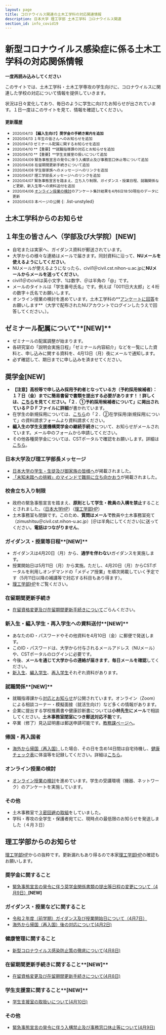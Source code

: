 ```yaml
---
layout: page
title: コロナウイルス関連の土木工学科の対応関連情報
description: 日本大学 理工学部 土木工学科 コロナウイルス関連
section_id: info_covid19
---
```

# 新型コロナウイルス感染症に係る土木工学科の対応関係情報

**一度再読み込みしてください**

このサイトでは、土木工学科・土木工学専攻の学生向けに、コロナウイルスに関連した学校の対応について情報を提供していきます。

状況は日々変化しており、毎日のように学生に向けたお知らせが出されています。１日一度はこのサイトを見て、情報を確認してください。

#### 更新履歴
* <span style="font-size: 85%">2020/04/13 **【編入生向け】奨学金の手続き案内を追加**</span>
* <span style="font-size: 85%">2020/04/13 １年生の皆さんへのお知らせを追加</span>
* <span style="font-size: 85%">2020/04/13 ゼミナール配属に関するお知らせを追加</span>
* <span style="font-size: 85%">2020/04/10 **【重要】**就職指導課の対応とお知らせを追加</span>
* <span style="font-size: 85%">2020/04/10 **【重要】**学生支援室の扱いについて追加</span>
* <span style="font-size: 85%">2020/04/09 緊急事態宣言の発令に伴う入構禁止及び事務窓口休止等について追加</span>
* <span style="font-size: 85%">2020/04/08 在留期間更新手続きについて追加</span>
* <span style="font-size: 85%">2020/04/08 学生御家族へのメッセージへのリンクを追加</span>
* <span style="font-size: 85%">2020/04/07 理工学部長メッセージへのリンクを追加</span>
* <span style="font-size: 85%">2020/04/07 緊急事態宣言を踏まえ、立ち入り制限、ガイダンス・授業日程、就職関係など更新、新入生等への資料送付を追加</span>
* <span style="font-size: 85%">2020/04/06 [オンライン授業の検討](online_lecture)のアンケート集計結果を4月6日18:50現在のデータに更新</span>
* <span style="font-size: 85%">2020/04/03 本ページの公開</span>
{: .list-unstyled}


## 土木工学科からのお知らせ

## １年生の皆さんへ（学部及び大学院）**[NEW]**
* 自宅または実家へ、ガイダンス資料が郵送されています。
* 大学からの様々な連絡はメールで届きます。同封資料に沿って、**NUメールを使えるようにしてください**。
* NUメールが使えるようになったら、civil1＠civil.cst.nihon-u.ac.jpに**NUメールからメールを送ってください**。
* civil1＠のcivilは英小文字、1は数字、＠は半角の「@」です。
* メールのタイトルは「学生番号氏名」です。例えば「0011日大太郎」と４桁の数字＋氏名でお願いします。
* オンライン授業の検討を進めています。土木工学科の**[アンケートに回答](https://forms.gle/o6hnYrqbjAdH5zUn6)をお願いします**（大学で配布されたNUアカウントでログインしたうえで回答してください。）。

## ゼミナール配属について**[NEW]**
* ゼミナールの配属調整が始まります。
* 各研究室の「説明会実施日程」「ゼミナール内容紹介」などを一覧にした資料と、申し込みに関する資料を、4月13日（月）夜にメールで通知します。
* 必ず確認して、期日までに申し込みを済ませてください。

## **奨学金[NEW]**
* **【注意】**高校等で申し込み採用予約者となっている方（**予約採用候補者**）：**１７日（金）までに簡易書留で書類を提出する必要**があります！！詳しくは、[こちら][shougakukin]を見てください。「２．①予約採用候補者について」に掲出されている**ＰＤＦファイルに詳細**が書かれています。
* 在学生の新規採用については、[こちら][shougakukin]の「２．②在学採用(新規採用)について」の資料請求フォームより資料請求ください。
* **編入生の学生支援機構奨学金の継続手続き**について、お知らせがメールされています。メール中のフォームから申請してください。
* その他各種奨学金については、CSTポータルで確認をお願いします。詳細は[こちら][shougakukin]。

### 日本大学及び理工学部長メッセージ
* [日本大学の学生・生徒及び御家族の皆様へ](http://www.nihon-u.ac.jp/information/2020/04/11866/)が掲載されました。
* [「未知未踏への挑戦」のマインドで難局に立ち向かおう](https://www.cst.nihon-u.ac.jp/news/detail/20200407_570.html)が掲載されました。

### 校舎立ち入り制限
* 政府の緊急事態宣言を踏まえ、**原則として学生・教員の入構を禁止**することとされました。（[日本大学HP](http://www.nihon-u.ac.jp/information/2020/04/11865/)）（[理工学部HP](https://www.cst.nihon-u.ac.jp/news/detail/20200409_573.html)）
* 土木事務室も閉鎖です。このため、**質問はメールで**教員や土木事務室宛て（zimushitsu＠civil.cst.nihon-u.ac.jp）[＠は半角にしてください]に送ってください。**電話はつながりません**。

### ガイダンス・授業等日程**[NEW]**
* ガイダンスは4月20日（月）から、**通学を伴わない**ガイダンスを実施します。
* 授業開始日は5月11日（月）から実施。ただし、4月20日（月）からCSTポータルを利用しオンデマンドの「メディア授業」を順次掲載していく予定です（5月11日以降の補講等で対応する科目もあり得ます）。
* [理工学部HP][0407guidance]をご覧ください。

### 在留期間更新手続き
* [在留資格変更及び在留期間更新手続きについて][visaupdate]ごらんください。

### 新入生・編入学生・再入学生への資料送付**[NEW]**
* あなたのID・パスワードやその他資料を4月10日（金）に郵便で発送します。
* このID・パスワードは、大学から付与されるメールアドレス（NUメール）や、CSTポータルのログインに必要です。
* 今後、**メールを通じて大学からの連絡が届きます**。**毎日メールを確認**してください。
* [新入生][shinnyuusei]、[編入学生][hennyuusei]、[再入学生][sainyuugaku]それぞれ資料があります。

### 就職関係**[NEW]**
* 就職指導課から[対応とお知らせ](https://www.cst.nihon-u.ac.jp/news/detail/20200410_576.html)が公開されています。オンライン（Zoom）による相談コーナー・模擬面接（就活生向け）など多くの情報があります。
* 企業に提出する学校推薦書や健康診断書については**小林先生にメール**で相談してください。**土木事務室閉室につき郵送対応不能**です。
* 卒業（修了）見込証明書は郵送申請可能です。[教務課ページへ][kyoumu]。

### 帰国・再入国者
* [海外から帰国（再入国）][backtojapan]した場合、その日を含め14日間は自宅待機し、[健康チェック表][healthcheck]に体温等を記録してください。詳細は[こちら][backtojapan]。

### オンライン授業の検討
* [オンライン授業の検討](online_lecture)を進めています。学生の受講環境（機器、ネットワーク）のアンケートを実施しています。

### その他
* 土木事務室で[３密回避の取組](3mitu_taisaku)をしていました。
* 学科・専攻の全学生・保護者宛てに、現時点の最低限のお知らせを発送しました（４月３日）

## 理工学部からのお知らせ

[理工学部HP][csthp]からの抜粋です。更新漏れもあり得るので本家[理工学部HP][csthp]の確認もお願いします。

### 奨学金に関すること
* [緊急事態宣言の発令に伴う奨学金関係書類の提出等日程の変更について（4月9日）][shougakukin]**[NEW]**

### ガイダンス・授業などに関すること
* [令和２年度（前学期）ガイダンス及び授業開始日について（4月7日）][0407guidance]
* [海外から帰国（再入国）後の対応について(4月2日)][backtojapan]

### 健康管理に関すること
* [新型コロナウイルス感染防止策の徹底について(4月8日)][infection_prevention]

### 在留期間更新手続きに関すること**[NEW]**
* [在留資格変更及び在留期間更新手続きについて(4月8日)][visaupdate]

### 学生支援室に関すること**[NEW]**
* [学生支援室の取扱いについて(4月10日)](https://www.cst.nihon-u.ac.jp/news/detail/20200410_575.html)

### その他
* [緊急事態宣言の発令に伴う入構禁止及び事務窓口休止等について(4月9日)](https://www.cst.nihon-u.ac.jp/news/detail/20200409_573.html)


[csthp]: https://www.cst.nihon-u.ac.jp/info_covid19/
[0407guidance]: https://www.cst.nihon-u.ac.jp/news/detail/20200407_569.html
[shinnyuusei]: https://www.cst.nihon-u.ac.jp/info_covid19/pdf/20200407_01.pdf
[hennyuusei]: https://www.cst.nihon-u.ac.jp/info_covid19/pdf/20200407_02.pdf
[sainyuugaku]: https://www.cst.nihon-u.ac.jp/info_covid19/pdf/20200407_03.pdf
[nyukoseigen]: https://www.cst.nihon-u.ac.jp/news/detail/20200331_562.html
[nyukokinshi]: https://www.cst.nihon-u.ac.jp/news/detail/20200331_561.html
[backtojapan]: https://www.cst.nihon-u.ac.jp/news/detail/20200402_566.html
[healthcheck]: https://www.cst.nihon-u.ac.jp/info_covid19/pdf/20200401.pdf
[guidance]: https://www.cst.nihon-u.ac.jp/news/detail/20200330_560.html
[shougakukin]: https://www.cst.nihon-u.ac.jp/news/detail/20200409_574.html
[infection_prevention]: https://www.cst.nihon-u.ac.jp/news/detail/20200408_571.html
[jimushitu]: http://www.civil.cst.nihon-u.ac.jp/contact/
[kyoumu]: https://www.cst.nihon-u.ac.jp/campuslife/support/certification_g.html
[visaupdate]: https://www.cst.nihon-u.ac.jp/news/detail/20200408_572.html
